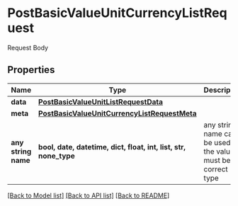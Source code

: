 # PostBasicValueUnitCurrencyListRequest

Request Body

## Properties
Name | Type | Description | Notes
------------ | ------------- | ------------- | -------------
**data** | [**PostBasicValueUnitListRequestData**](PostBasicValueUnitListRequestData.md) |  | 
**meta** | [**PostBasicValueUnitCurrencyListRequestMeta**](PostBasicValueUnitCurrencyListRequestMeta.md) |  | [optional] 
**any string name** | **bool, date, datetime, dict, float, int, list, str, none_type** | any string name can be used but the value must be the correct type | [optional]

[[Back to Model list]](../README.md#documentation-for-models) [[Back to API list]](../README.md#documentation-for-api-endpoints) [[Back to README]](../README.md)


